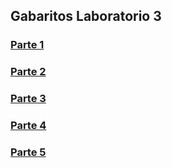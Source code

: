 ## Gabaritos Laboratorio 3

### [Parte 1](https://github.com/corelioBH/design-app-java/tree/master/Programacao%20Funcional/src/laboratorio3/parte1)
### [Parte 2](https://github.com/corelioBH/design-app-java/tree/master/Programacao%20Funcional/src/laboratorio3/parte2)
### [Parte 3](https://github.com/corelioBH/design-app-java/tree/master/Programacao%20Funcional/src/laboratorio3/parte3)
### [Parte 4](https://github.com/corelioBH/design-app-java/tree/master/Programacao%20Funcional/src/laboratorio3/parte4)
### [Parte 5](https://github.com/corelioBH/design-app-java/tree/master/Programacao%20Funcional/src/laboratorio3/parte5)